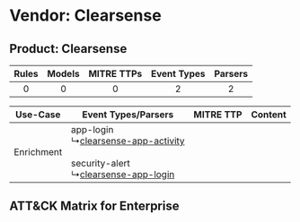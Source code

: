 Vendor: Clearsense
==================
Product: Clearsense
-------------------
| Rules | Models | MITRE TTPs | Event Types | Parsers |
|:-----:|:------:|:----------:|:-----------:|:-------:|
|   0   |   0    |     0      |      2      |    2    |

|  Use-Case  | Event Types/Parsers    | MITRE TTP | Content    |
|:----------:| ---- | --------- | ---- |
| Enrichment |  app-login<br> ↳[clearsense-app-activity](Ps/pC_clearsenseappactivity.md)<br><br> security-alert<br> ↳[clearsense-app-login](Ps/pC_clearsenseapplogin.md)<br> |    | [](RM/r_m_clearsense_clearsense_Enrichment.md) |

ATT&CK Matrix for Enterprise
----------------------------
